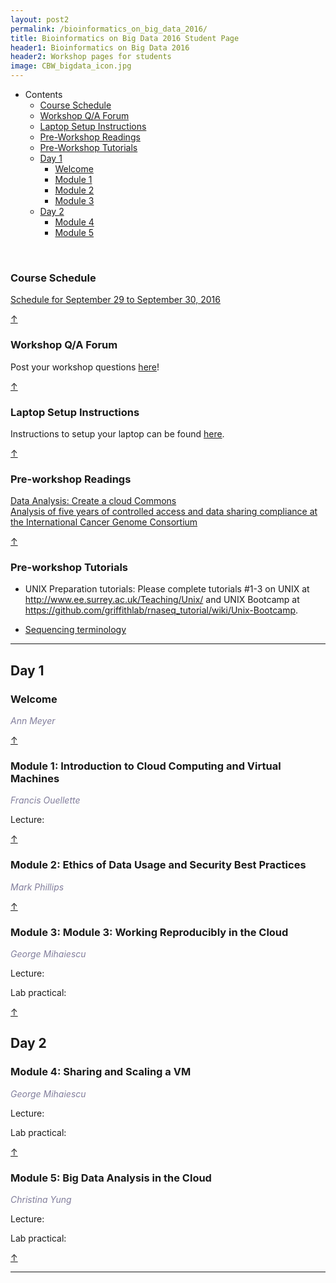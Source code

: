 ```yaml
---
layout: post2
permalink: /bioinformatics_on_big_data_2016/
title: Bioinformatics on Big Data 2016 Student Page
header1: Bioinformatics on Big Data 2016
header2: Workshop pages for students
image: CBW_bigdata_icon.jpg
---
```



<ul id="navmenu">
  <li><a id="back_to_top">Contents</a>
     <ul class="sub1">
     <li><a href="#course_schedule">Course Schedule</a></li>
     <li><a href="#q_a_forum">Workshop Q/A Forum</a></li>
     <li><a href="#laptop_setup">Laptop Setup Instructions</a></li>
     <li><a href="#pre_readings">Pre-Workshop Readings</a></li>
     <li><a href="#pre_tutorials">Pre-Workshop Tutorials</a></li>
      <li><a href="#day1">Day 1</a>
         <ul class="sub2">  
           <li><a href="#welcome">Welcome</a></li>
           <li><a href="#module_1">Module 1</a></li>
           <li><a href="#module_2">Module 2</a></li>
           <li><a href="#module_3">Module 3</a></li>
        </ul>
      </li>
       <li><a href="#day_2">Day 2</a>
          <ul class="sub2">
             <li><a href="#module_4">Module 4</a></li>
             <li><a href="#module_5">Module 5</a></li>
           </ul>
       </li>
    </ul>
  </li>
</ul>  

<br>
  
###  Course Schedule  <a id="course_schedule"></a>

<a href="http://bioinformatics-ca.github.io/bioinformatics_on_big_data_schedule_2016/">Schedule for September 29 to September 30, 2016</a>

[&uarr;](#back_to_top)

###  Workshop Q/A Forum <a id="q_a_forum"></a>

  Post your workshop questions <a href="https://noteapp.com/BigData2016">here</a>!

[&uarr;](#back_to_top)

###  Laptop Setup Instructions <a id="laptop_setup"></a>

  Instructions to setup your laptop can be found <a href="https://raw.githubusercontent.com/bioinformatics-ca/bioinformatics-ca.github.io/master/2016_workshops/collaboratory/laptop_setup.txt">here</a>.

[&uarr;](#back_to_top)

###  Pre-workshop Readings <a id="pre_readings"></a>

[Data Analysis: Create a cloud Commons](http://www.ncbi.nlm.nih.gov/pubmed/26156357)   
[Analysis of five years of controlled access and data sharing compliance at the International Cancer Genome Consortium](http://www.ncbi.nlm.nih.gov/pubmed/26906679)   


[&uarr;](#back_to_top)

###  Pre-workshop Tutorials <a id="pre_tutorials"></a>


* UNIX Preparation tutorials: Please complete tutorials #1-3 on UNIX at http://www.ee.surrey.ac.uk/Teaching/Unix/ and UNIX Bootcamp at https://github.com/griffithlab/rnaseq_tutorial/wiki/Unix-Bootcamp.

* [Sequencing terminology](http://www.ncbi.nlm.nih.gov/projects/genome/glossary.shtml)

***

##  Day 1 <a id="day_1"></a>

###  Welcome <a id="welcome"></a>

  *<font color="#827e9c">Ann Meyer</font>* 
<br>

[&uarr;](#back_to_top)

###  Module 1: Introduction to Cloud Computing and Virtual Machines <a id="module_1"></a>

   *<font color="#827e9c">Francis Ouellette</font>*

  Lecture:

[&uarr;](#back_to_top)

###  Module 2: Ethics of Data Usage and Security Best Practices <a id="module_2"></a>

   *<font color="#827e9c">Mark Phillips</font>*

[&uarr;](#back_to_top)

###  Module 3: Module 3: Working Reproducibly in the Cloud <a id="module_3"></a>

   *<font color="#827e9c">George Mihaiescu</font>*

  Lecture:

  Lab practical:

[&uarr;](#back_to_top)

##  Day 2 <a id="day_2"></a>

###  Module 4: Sharing and Scaling a VM <a id="module_4"></a>

   *<font color="#827e9c">George Mihaiescu</font>*
  
  Lecture:

  Lab practical:

[&uarr;](#back_to_top)

###  Module 5: Big Data Analysis in the Cloud <a id="module_5"></a>

   *<font color="#827e9c">Christina Yung</font>*
 
 Lecture:

 Lab practical:

[&uarr;](#back_to_top)

 ***
